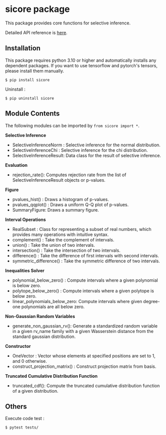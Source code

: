 # sicore package

This package provides core functions for selective inference.

Detailed API reference is [here](https://shirara1016.github.io/sicore/).

## Installation

This package requires python 3.10 or higher and automatically installs any dependent packages. If you want to use tensorflow and pytorch's tensors, please install them manually.
```
$ pip install sicore
```
Uninstall :
```
$ pip uninstall sicore
```

## Module Contents
The following modules can be imported by `from sicore import *`.

**Selective Inference**
- SelectiveInferenceNorm : Selective inference for the normal distribution.
- SelectiveInferenceChi : Selective inference for the chi distribution.
- SelectiveInferenceResult: Data class for the result of selective inference.

**Evaluation**
- rejection_rate(): Computes rejection rate from the list of SelectiveInferenceResult objects or p-values.

**Figure**
- pvalues_hist() : Draws a histogram of p-values.
- pvalues_qqplot() : Draws a uniform Q-Q plot of p-values.
- SummaryFigure: Draws a summary figure.

**Interval Operations**
- RealSubset : Class for representing a subset of real numbers, which provides many operations with intuitive syntax.
- complement() : Take the complement of intervals.
- union() : Take the union of two intervals.
- intersection() : Take the intersection of two intervals.
- difference() : Take the difference of first intervals with second intervals.
- symmetric_difference() : Take the symmetric difference of two intervals.

**Inequalities Solver**
- polynomial_below_zero() : Compute intervals where a given polynomial is below zero.
- polytope_below_zero() : Compute intervals where a given polytope is below zero.
- linear_polynomials_below_zero: Compute intervals where given degree-one polynomials are all below zero.

**Non-Gaussian Random Variables**
- generate_non_gaussian_rv(): Generate a standardized random variable in a given rv_name family with a given Wasserstein distance from the standard gaussian distribution.

**Constructor**
- OneVector : Vector whose elements at specified positions are set to 1, and 0 otherwise.
- construct_projection_matrix() : Construct projection matrix from basis.

**Truncated Cumulative Distribution Function**
- truncated_cdf(): Compute the truncated cumulative distribution function of a given distribution.

## Others
Execute code test :
```
$ pytest tests/
```
